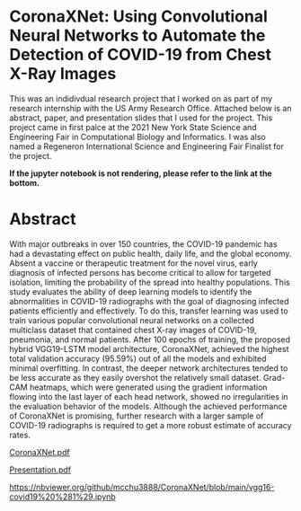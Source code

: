 # CoronaXNet: Using Convolutional Neural Networks to Automate the Detection of COVID-19 from Chest X-Ray Images
This was an indidivdual research project that I worked on as part of my research internship with the US Army Research Office. 
Attached below is an abstract, paper, and presentation slides that I used for the project. This project came in first palce at the 2021 New York State Science and Engineering Fair in Computational Biology and Informatics. I was also named a Regeneron International Science and Engineering Fair Finalist for the project. 

**If the jupyter notebook is not rendering, please refer to the link at the bottom.**

# Abstract
With major outbreaks in over 150 countries, the COVID-19 pandemic has had a
devastating effect on public health, daily life, and the global economy. Absent a
vaccine or therapeutic treatment for the novel virus, early diagnosis of infected
persons has become critical to allow for targeted isolation, limiting the probability
of the spread into healthy populations. This study evaluates the ability of deep
learning models to identify the abnormalities in COVID-19 radiographs with the
goal of diagnosing infected patients efficiently and effectively. To do this, transfer
learning was used to train various popular convolutional neural networks on a
collected multiclass dataset that contained chest X-ray images of COVID-19,
pneumonia, and normal patients. After 100 epochs of training, the proposed
hybrid VGG19-LSTM model architecture, CoronaXNet, achieved the highest total
validation accuracy (95.59%) out of all the models and exhibited minimal
overfitting. In contrast, the deeper network architectures tended to be less
accurate as they easily overshot the relatively small dataset. Grad-CAM
heatmaps, which were generated using the gradient information flowing into the
last layer of each head network, showed no irregularities in the evaluation
behavior of the models. Although the achieved performance of CoronaXNet is
promising, further research with a larger sample of COVID-19 radiographs is
required to get a more robust estimate of accuracy rates.

[CoronaXNet.pdf](https://github.com/mcchu3888/CoronaXNet/files/9977150/Michael_Chu___Research_12.pdf)

[Presentation.pdf](https://github.com/mcchu3888/CoronaXNet/files/9977173/Michael.Chu.-.Research.Presentation.12.1.pdf)

https://nbviewer.org/github/mcchu3888/CoronaXNet/blob/main/vgg16-covid19%20%281%29.ipynb
